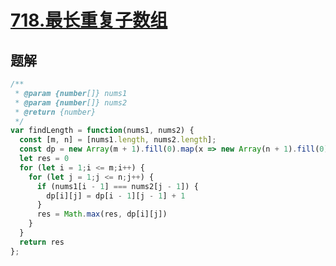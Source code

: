 # [718.最长重复子数组](https://leetcode.cn/problems/maximum-length-of-repeated-subarray/)

## 题解
```js
/**
 * @param {number[]} nums1
 * @param {number[]} nums2
 * @return {number}
 */
var findLength = function(nums1, nums2) {
  const [m, n] = [nums1.length, nums2.length];
  const dp = new Array(m + 1).fill(0).map(x => new Array(n + 1).fill(0));
  let res = 0
  for (let i = 1;i <= m;i++) {
    for (let j = 1;j <= n;j++) {
      if (nums1[i - 1] === nums2[j - 1]) {
        dp[i][j] = dp[i - 1][j - 1] + 1
      }
      res = Math.max(res, dp[i][j])
    }
  }
  return res
};
```